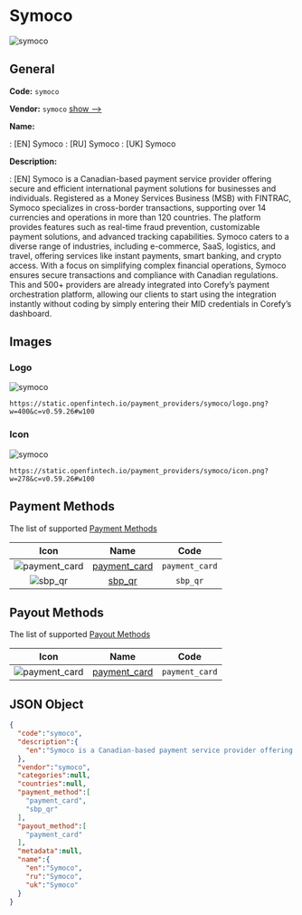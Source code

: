 
# Symoco 
![symoco](https://static.openfintech.io/payment_providers/symoco/logo.png?w=400&c=v0.59.26#w100)  

## General 
 
**Code:** `symoco` 
 
**Vendor:** `symoco` [show -->](/vendors/symoco/) 
 
**Name:** 
 
:	[EN] Symoco 
:	[RU] Symoco 
:	[UK] Symoco 
 
**Description:** 
 
: [EN] Symoco is a Canadian-based payment service provider offering secure and efficient international payment solutions for businesses and individuals. Registered as a Money Services Business (MSB) with FINTRAC, Symoco specializes in cross-border transactions, supporting over 14 currencies and operations in more than 120 countries. The platform provides features such as real-time fraud prevention, customizable payment solutions, and advanced tracking capabilities. Symoco caters to a diverse range of industries, including e-commerce, SaaS, logistics, and travel, offering services like instant payments, smart banking, and crypto access. With a focus on simplifying complex financial operations, Symoco ensures secure transactions and compliance with Canadian regulations. This and 500+ providers are already integrated into Corefy’s payment orchestration platform, allowing our clients to start using the integration instantly without coding by simply entering their MID credentials in Corefy’s dashboard. 
 

## Images 

### Logo 
 
![symoco](https://static.openfintech.io/payment_providers/symoco/logo.png?w=400&c=v0.59.26#w100)  

```
https://static.openfintech.io/payment_providers/symoco/logo.png?w=400&c=v0.59.26#w100
```  

### Icon 
 
![symoco](https://static.openfintech.io/payment_providers/symoco/icon.png?w=278&c=v0.59.26#w100)  

```
https://static.openfintech.io/payment_providers/symoco/icon.png?w=278&c=v0.59.26#w100
```  

## Payment Methods 
 
The list of supported [Payment Methods](/payment-methods/) 

|Icon|Name|Code| 
|:---:|:---:|:---:| 
|![payment_card](https://static.openfintech.io/payment_methods/payment_card/icon.svg?w=278&c=v0.59.26#w100) |[payment_card](/payment-methods/payment_card/)|`payment_card`| 
|![sbp_qr](https://static.openfintech.io/payment_methods/sbp_qr/icon.svg?w=278&c=v0.59.26#w100) |[sbp_qr](/payment-methods/sbp_qr/)|`sbp_qr`| 
 

## Payout Methods 
 
The list of supported [Payout Methods](/payout-methods/) 

|Icon|Name|Code| 
|:---:|:---:|:---:| 
|![payment_card](https://static.openfintech.io/payout_methods/payment_card/icon.svg?w=278&c=v0.59.26#w40) |[payment_card](payout-methodspayment_card/)|`payment_card`| 
 

## JSON Object 

```json
{
  "code":"symoco",
  "description":{
    "en":"Symoco is a Canadian-based payment service provider offering secure and efficient international payment solutions for businesses and individuals. Registered as a Money Services Business (MSB) with FINTRAC, Symoco specializes in cross-border transactions, supporting over 14 currencies and operations in more than 120 countries. The platform provides features such as real-time fraud prevention, customizable payment solutions, and advanced tracking capabilities. Symoco caters to a diverse range of industries, including e-commerce, SaaS, logistics, and travel, offering services like instant payments, smart banking, and crypto access. With a focus on simplifying complex financial operations, Symoco ensures secure transactions and compliance with Canadian regulations. This and 500+ providers are already integrated into Corefy\u2019s payment orchestration platform, allowing our clients to start using the integration instantly without coding by simply entering their MID credentials in Corefy\u2019s dashboard."
  },
  "vendor":"symoco",
  "categories":null,
  "countries":null,
  "payment_method":[
    "payment_card",
    "sbp_qr"
  ],
  "payout_method":[
    "payment_card"
  ],
  "metadata":null,
  "name":{
    "en":"Symoco",
    "ru":"Symoco",
    "uk":"Symoco"
  }
}
```  
